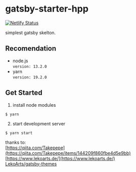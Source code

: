 # gatsby-starter-hpp

[![Netlify Status](https://api.netlify.com/api/v1/badges/e3f95f77-729d-4536-87de-f507758ba7f9/deploy-status)](https://app.netlify.com/sites/gatsby-starter-skeleton-blog/deploys)

simplest gatsby skelton.

## Recomendation

- node.js  
   `version: 13.2.0`
- yarn  
   `version: 19.2.0`

## Get Started

1. install node modules

```
$ yarn
```

2. start development server

```
$ yarn start
```

thanks to:  
[https://qiita.com/Takepepe](https://qiita.com/Takepepe/items/144209f860fbe4d5e9bb)  
[https://www.lekoarts.de/](https://www.lekoarts.de/)  
[LekoArts/gatsby-themes](https://github.com/LekoArts/gatsby-themes)
